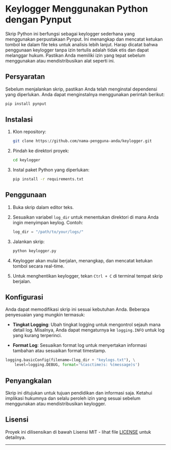 # Keylogger Menggunakan Python dengan Pynput

Skrip Python ini berfungsi sebagai keylogger sederhana yang menggunakan perpustakaan Pynput. Ini menangkap dan mencatat ketukan tombol ke dalam file teks untuk analisis lebih lanjut. Harap dicatat bahwa penggunaan keylogger tanpa izin tertulis adalah tidak etis dan dapat melanggar hukum. Pastikan Anda memiliki izin yang tepat sebelum menggunakan atau mendistribusikan alat seperti ini.

## Persyaratan

Sebelum menjalankan skrip, pastikan Anda telah menginstal dependensi yang diperlukan. Anda dapat menginstalnya menggunakan perintah berikut:

```bash
pip install pynput
```

## Instalasi

1. Klon repository:

    ```bash
    git clone https://github.com/nama-pengguna-anda/keylogger.git
    ```

2. Pindah ke direktori proyek:

    ```bash
    cd keylogger
    ```

3. Instal paket Python yang diperlukan:

    ```bash
    pip install -r requirements.txt
    ```

## Penggunaan

1. Buka skrip dalam editor teks.

2. Sesuaikan variabel `log_dir` untuk menentukan direktori di mana Anda ingin menyimpan keylog. Contoh:

    ```python
    log_dir = "/path/to/your/logs/"
    ```

3. Jalankan skrip:

    ```bash
    python keylogger.py
    ```

4. Keylogger akan mulai berjalan, menangkap, dan mencatat ketukan tombol secara real-time.

5. Untuk menghentikan keylogger, tekan `Ctrl + C` di terminal tempat skrip berjalan.

## Konfigurasi

Anda dapat memodifikasi skrip ini sesuai kebutuhan Anda. Beberapa penyesuaian yang mungkin termasuk:

- **Tingkat Logging**: Ubah tingkat logging untuk mengontrol sejauh mana detail log. Misalnya, Anda dapat mengaturnya ke `logging.INFO` untuk log yang kurang terperinci.

- **Format Log**: Sesuaikan format log untuk menyertakan informasi tambahan atau sesuaikan format timestamp.

```python
logging.basicConfig(filename=(log_dir + "keylogs.txt"), \
    level=logging.DEBUG, format='%(asctime)s: %(message)s')
```

## Penyangkalan

Skrip ini ditujukan untuk tujuan pendidikan dan informasi saja. Ketahui implikasi hukumnya dan selalu peroleh izin yang sesuai sebelum menggunakan atau mendistribusikan keylogger.

## Lisensi

Proyek ini dilisensikan di bawah Lisensi MIT - lihat file [LICENSE](LICENSE) untuk detailnya.

---
